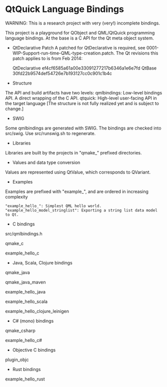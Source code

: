 QtQuick Language Bindings
=========================

WARNING: This is a research project with very (very!) incomplete bindings.

This project is a playground for QObject and QML/QtQuick programming language bindings.
At the base is a C API for the Qt meta object system.

* QtDeclarative Patch
A patched for QtDeclarative is required, see 0001-WIP-Support-run-time-QML-type-creation.patch.
The Qt revisions this patch applies to is from Feb 2014:

    QtDeclarative ef4cf6585a61a00e33091277217b6346a1e6e7fd
    QtBase 30fd22b9574def54726e7b193127cc0c901c1b4c

* Structure

The API and build artifacts have two levels:
    qmlbindings: Low-level bindings API. A direct wrapping of the C API.
    qtquick: High-level user-facing API in the target language
[The structure is not fully realized yet and is subject to change.]

* SWIG

Some qmlbindings are generated with SWIG. The bindings are checked into src/swig.
Use src/runswig.sh to regenerate.

* Libraries

Libraries are built by the projects in "qmake_" prefixed directories.

* Values and data type conversion

Values are represented using QtValue, which corresponds to QVariant.


* Examples

Examples are prefixed with "example_", and are ordered in increasing complexity

    "example_hello_": Simplest QML hello world.
    "example_hello_model_stringlist": Exporting a string list data model to Qt.

* C bindings

src/qmlbindings.h

qmake_c

example_hello_c

* Java, Scala, Clojure bindings

qmake_java

qmake_java_maven

example_hello_java

example_hello_scala

example_hello_clojure_leinigen

* C# (mono) bindings

qmake_csharp

example_hello_c#

* Objective C bindings

plugin_objc

* Rust bindings

example_hello_rust
